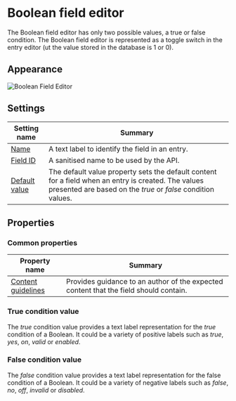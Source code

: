 # Boolean field editor
The Boolean field editor has only two possible values, a true or false condition. The Boolean field editor is represented as a toggle switch in the entry editor (ut the value stored in the database is 1 or 0).

## Appearance
![Boolean Field Editor](/images/field-editor-boolean.png)

## Settings
| Setting name | Summary|
| ---| --- |
| [Name](/content-types/field-editors/field-settings.md#name) | A text label to identify the field in an entry.|
| [Field ID](/content-types/field-editors/field-settings.md#field-id) | A sanitised name to be used by the API. |
| [Default value](/content-types/field-editors/field-settings.md#default-value) | The default value property sets the default content for a field when an entry is created. The values presented are based on the *true* or *false* condition values. |

## Properties
### Common properties
| Property name | Summary|
| ---| --- |
| [Content guidelines](/content-types/field-editors/field-properties.md#content-guidelines) |  Provides guidance to an author of the expected content that the field should contain. |

### True condition value
The *true* condition value provides a text label representation for the *true* condition of a Boolean. It could be a variety of positive labels such as *true*, *yes*, *on*, *valid* or *enabled*.

### False condition value
The *false* condition value provides a text label representation for the false condition of a Boolean. It could be a variety of negative labels such as *false*, *no*, *off*, *invalid* or *disabled*.

